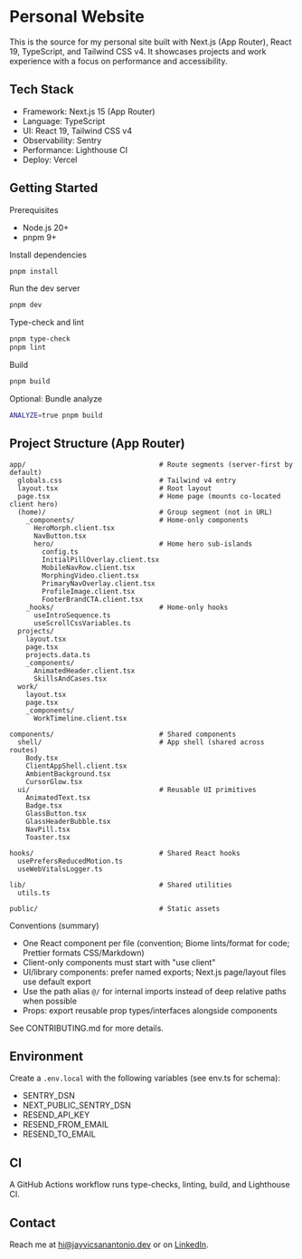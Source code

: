 # Personal Website

This is the source for my personal site built with Next.js (App Router), React 19, TypeScript, and Tailwind CSS v4. It showcases projects and work experience with a focus on performance and accessibility.

## Tech Stack

- Framework: Next.js 15 (App Router)
- Language: TypeScript
- UI: React 19, Tailwind CSS v4
- Observability: Sentry
- Performance: Lighthouse CI
- Deploy: Vercel

## Getting Started

Prerequisites

- Node.js 20+
- pnpm 9+

Install dependencies

```bash
pnpm install
```

Run the dev server

```bash
pnpm dev
```

Type-check and lint

```bash
pnpm type-check
pnpm lint
```

Build

```bash
pnpm build
```

Optional: Bundle analyze

```bash
ANALYZE=true pnpm build
```

## Project Structure (App Router)

```plaintext
app/                                 # Route segments (server-first by default)
  globals.css                        # Tailwind v4 entry
  layout.tsx                         # Root layout
  page.tsx                           # Home page (mounts co-located client hero)
  (home)/                            # Group segment (not in URL)
    _components/                     # Home-only components
      HeroMorph.client.tsx
      NavButton.tsx
      hero/                          # Home hero sub-islands
        config.ts
        InitialPillOverlay.client.tsx
        MobileNavRow.client.tsx
        MorphingVideo.client.tsx
        PrimaryNavOverlay.client.tsx
        ProfileImage.client.tsx
        FooterBrandCTA.client.tsx
    _hooks/                          # Home-only hooks
      useIntroSequence.ts
      useScrollCssVariables.ts
  projects/
    layout.tsx
    page.tsx
    projects.data.ts
    _components/
      AnimatedHeader.client.tsx
      SkillsAndCases.tsx
  work/
    layout.tsx
    page.tsx
    _components/
      WorkTimeline.client.tsx

components/                          # Shared components
  shell/                             # App shell (shared across routes)
    Body.tsx
    ClientAppShell.client.tsx
    AmbientBackground.tsx
    CursorGlow.tsx
  ui/                                # Reusable UI primitives
    AnimatedText.tsx
    Badge.tsx
    GlassButton.tsx
    GlassHeaderBubble.tsx
    NavPill.tsx
    Toaster.tsx

hooks/                               # Shared React hooks
  usePrefersReducedMotion.ts
  useWebVitalsLogger.ts

lib/                                 # Shared utilities
  utils.ts

public/                              # Static assets
```

Conventions (summary)

- One React component per file (convention; Biome lints/format for code; Prettier formats CSS/Markdown)
- Client-only components must start with "use client"
- UI/library components: prefer named exports; Next.js page/layout files use default export
- Use the path alias `@/` for internal imports instead of deep relative paths when possible
- Props: export reusable prop types/interfaces alongside components

See CONTRIBUTING.md for more details.

## Environment

Create a `.env.local` with the following variables (see env.ts for schema):

- SENTRY_DSN
- NEXT_PUBLIC_SENTRY_DSN
- RESEND_API_KEY
- RESEND_FROM_EMAIL
- RESEND_TO_EMAIL

## CI

A GitHub Actions workflow runs type-checks, linting, build, and Lighthouse CI.

## Contact

Reach me at [hi@jayvicsanantonio.dev](mailto:hi@jayvicsanantonio.dev) or on [LinkedIn](https://www.linkedin.com/in/jayvicsanantonio/).
